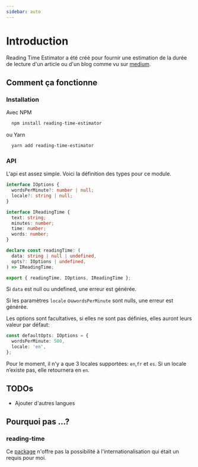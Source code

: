 ```yaml
---
sidebar: auto
---
```


# Introduction

Reading Time Estimator a été créé pour fournir une estimation de la durée de
lecture d'un article ou d'un blog comme vu sur [medium](https://medium.com/).

## Comment ça fonctionne

### Installation

Avec NPM

```bash
  npm install reading-time-estimator
```

ou Yarn

```bash
  yarn add reading-time-estimator
```

### API

L'api est assez simple. Voici la définition des types pour ce module.

```typescript
interface IOptions {
  wordsPerMinute?: number | null;
  locale?: string | null;
}

interface IReadingTime {
  text: string;
  minutes: number;
  time: number;
  words: number;
}

declare const readingTime: (
  data: string | null | undefined,
  opts?: IOptions | undefined,
) => IReadingTime;

export { readingTime, IOptions, IReadingTime };
```

Si `data` est null ou undefined, une erreur est générée.

Si les paramètres `locale` ou`wordsPerMinute` sont nulls, une erreur est
générée.

Les options sont facultatives, si elles ne sont pas définies, elles auront leurs
valeur par défaut:

```typescript
const defaultOpts: IOptions = {
  wordsPerMinute: 500,
  locale: 'en',
};
```

Pour le moment, il n'y a que 3 locales supportées: `en`,`fr` et `es`. Si un
locale n’existe pas, elle retournera en `en`.

## TODOs

- Ajouter d'autres langues

## Pourquoi pas ...?

### reading-time

Ce [package](https://www.npmjs.com/package/reading-time) n'offre pas la
possibilité à l'internationalisation qui était un requis pour moi.

```

```
